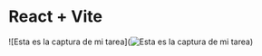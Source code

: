 # React + Vite
![Esta es la captura de mi tarea](![Esta es la captura de mi tarea](Assets/img/Captura%20de%20pantalla%202025-06-17%20201832.png))
